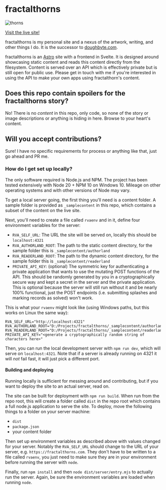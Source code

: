 # fractalthorns

![thorns](https://github.com/pierce-smith1/fractalthorns/assets/50504215/884c35c6-7640-4a78-b1d2-5e430c4fa6aa)

[Visit the live site!](https://fractalthorns.com/)

fractalthorns is my personal site and a nexus of the artwork, writing, and other things I do. It is the successor to [doughbyte.com](https://doughbyte.com).

fractalthorns is an [Astro](https://astro.build/) site with a frontend in Svelte. It is designed around showcasing static content and reads this content directly from the filesystem. Content is served over an API which is effectively private but is still open for public use. Please get in touch with me if you're interested in using the API to make your own apps using fractalthorn's content.

## Does this repo contain spoilers for the fractalthorns story?

No! There is no _content_ in this repo, only code, so none of the story or image descriptions or anything is hiding in here. Browse to your heart's content.

## Will you accept contributions?

Sure! I have no specific requirements for process or anything like that, just go ahead and PR me.

### How do I get set up locally?

The only software required is Node.js and NPM. The project has been tested extensively with Node 20 + NPM 10 on Windows 10. Mileage on other operating systems and with other versions of Node may vary.

To get a local server going, the first thing you'll need is a content folder. A sample folder is provided as `_samplecontent` in this repo, which contains a subset of the content on the live site.

Next, you'll need to create a file called `rvaenv` and in it, define four environment variables for the server:
* `RVA_SELF_URL`: The URL the site will be served on, locally this should be `localhost:4321`
* `RVA_AUTHORLAND_ROOT`: The path to the static content directory, for the sample folder this is `_samplecontent/authorland`
* `RVA_READERLAND_ROOT`: The path to the dynamic content directory, for the sample folder this is `_samplecontent/readerland`
* `PRIVATE_API_KEY`: (optional) The symmetric key for authenticating a private application that wants to use the mutating POST functions of the API. This should be randomly generated by you in a cryptographically secure way and kept a secret in the server and the private application. This is optional because the server will still run without it and be nearly 100% functional, just the POST endpoints (i.e. submitting splashes and marking records as solved) won't work.

This is what your `rvaenv` might look like (using Windows paths, but this works on Linux the same way):

```
RVA_SELF_URL="http://localhost:4321"
RVA_AUTHORLAND_ROOT="D:/Projects/fractalthorns/_samplecontent/authorland"
RVA_READERLAND_ROOT="D:/Projects/fractalthorns/_samplecontent/readerland"
PRIVATE_API_KEY="<generate a cryptographically random string of characters here>"
```

Then, you can run the local development server with `npm run dev`, which will serve on `localhost:4321`. Note that if a server is already running on 4321 it will _not_ fail fast, it will just pick a different port.

#### Building and deploying

Running locally is sufficient for messing around and contributing, but if you want to deploy the site to an actual
server, read on.

The site can be built for deployment with `npm run build`. When run from the repo root, this will create a folder called `dist` in the repo root which contains a full node.js application to serve the site. To deploy, move the following things to a folder on your server machine:

* `dist`
* `package.json`
* your content folder

Then set up environment variables as described above with values changed for your server. Notably the `RVA_SELF_URL` should change to the URL of your server, e.g. `https://fractalthorns.com`. They don't have to be written to a file called `rvaenv`, you just need to make sure they are in your environment before running the server with `node`.

Finally, run `npm install` and then `node dist/server/entry.mjs` to actually run the server. Again, be sure the environment variables are loaded when running `node`.



